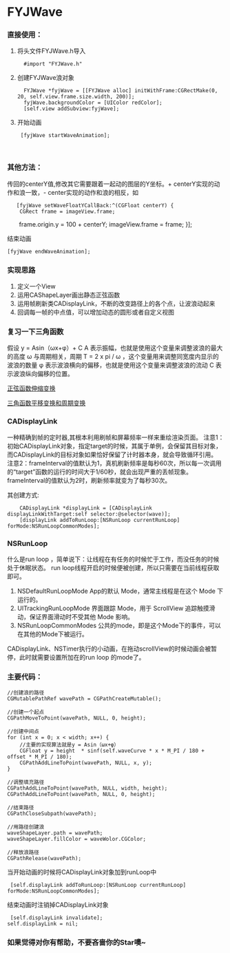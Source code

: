 # FYJWave

### 直接使用：
1. 将头文件FYJWave.h导入

         #import "FYJWave.h"
  
2. 创建FYJWave浪对象

         FYJWave *fyjWave = [[FYJWave alloc] initWithFrame:CGRectMake(0, 20, self.view.frame.size.width, 200)];
         fyjWave.backgroundColor = [UIColor redColor];
         [self.view addSubview:fyjWave];
    
3. 开始动画

        [fyjWave startWaveAnimation];
    
### 其他方法：
传回的centerY值,修改其它需要跟着一起动的图层的Y坐标。+ centerY实现的动作和浪一致，- center实现的动作和浪的相反，如

       [fyjWave setWaveFloatYCallBack:^(CGFloat centerY) {
        CGRect frame = imageView.frame;
        frame.origin.y = 100 + centerY;
        imageView.frame = frame;
      }];

 结束动画
 
    [fyjWave endWaveAnimation];



### 实现思路
1. 定义一个View
2. 运用CAShapeLayer画出静态正弦函数
3. 运用帧刷新类CADisplayLink，不断的改变路径上的各个点，让波浪动起来
4. 回调每一帧的中点值，可以增加动态的圆形或者自定义视图

### 复习一下三角函数
假设 y = Asin（ωx+φ）+ C
A 表示振幅，也就是使用这个变量来调整波浪的最大的高度
ω 与周期相关，周期 T = 2 x pi / ω ，这个变量用来调整同宽度内显示的波浪的数量
φ 表示波浪横向的偏移，也就是使用这个变量来调整波浪的流动
C 表示波浪纵向偏移的位置。

[正弦函数伸缩变换](https://wenku.baidu.com/view/beda69870029bd64783e2c28.html)

[三角函数平移变换和周期变换](https://wenku.baidu.com/view/3ecdb3f0b0717fd5360cdc80.html)

### CADisplayLink
一种精确到帧的定时器,其根本利用刷帧和屏幕频率一样来重绘渲染页面。
 注意1：初始CADisplayLink对象，指定target的时候，其属于单例，会保留其目标对象，而CADisplayLink的目标对象如果恰好保留了计时器本身，就会导致循环引用。
注意2：frameInterval的值默认为1，真机刷新频率是每秒60次，所以每一次调用的“target”函数的运行的时间大于1/60秒，就会出现严重的丢帧现象。frameInterval的值默认为2时，刷新频率就变为了每秒30次。

其创建方式:

        CADisplayLink *displayLink = [CADisplayLink displayLinkWithTarget:self selector:@selector(wave)];
        [displayLink addToRunLoop:[NSRunLoop currentRunLoop] forMode:NSRunLoopCommonModes];

### NSRunLoop
什么是run loop ，简单说下：让线程在有任务的时候忙于工作，而没任务的时候处于休眠状态。
run loop线程开启的时候便被创建，所以只需要在当前线程获取即可。
1. NSDefaultRunLoopMode
App的默认 Mode，通常主线程是在这个 Mode 下运行的。
2. UITrackingRunLoopMode
界面跟踪 Mode，用于 ScrollView 追踪触摸滑动，保证界面滑动时不受其他 Mode 影响。
3. NSRunLoopCommonModes
公共的mode，即是这个Mode下的事件，可以在其他的Mode下被运行。

CADisplayLink、NSTimer执行的小动画，在拖动scrollView的时候动画会被暂停，此时就需要设置所加在的run loop 的mode了。

### 主要代码：
    
    //创建浪的路径
    CGMutablePathRef wavePath = CGPathCreateMutable();
    
    //创建一个起点
    CGPathMoveToPoint(wavePath, NULL, 0, height);
    
    //创建中间点
    for (int x = 0; x < width; x++) {
        //主要的实现算法就是y = Asin（ωx+φ） 
        CGFloat y = height  * sinf(self.waveCurve * x * M_PI / 180 + offset * M_PI / 180);
        CGPathAddLineToPoint(wavePath, NULL, x, y);
    }
    
    //调整填充路径
    CGPathAddLineToPoint(wavePath, NULL, width, height);
    CGPathAddLineToPoint(wavePath, NULL, 0, height);
    
    //结束路径
    CGPathCloseSubpath(wavePath);
    
    //用路径创建浪
    waveShapeLayer.path = wavePath;
    waveShapeLayer.fillColor = waveWolor.CGColor;
    
    //释放浪路径
    CGPathRelease(wavePath);

当开始动画的时候将CADisplayLink对象加到runLoop中
      
     [self.displayLink addToRunLoop:[NSRunLoop currentRunLoop] forMode:NSRunLoopCommonModes];

结束动画时注销掉CADisplayLink对象
     
     [self.displayLink invalidate];
    self.displayLink = nil;
    
    
 ### 如果觉得对你有帮助，不要吝啬你的Star噢~
